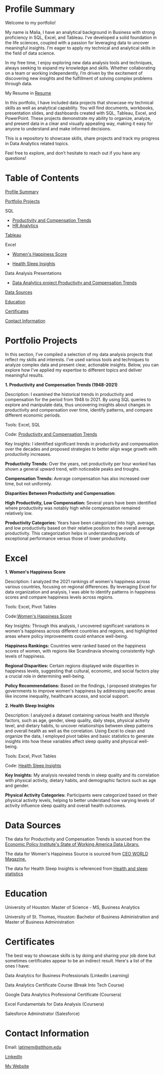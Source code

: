 # Profile Summary

Welcome to my portfolio!

My name is Malia, I have an analytical background in Business with strong proficiency in SQL, Excel, and Tableau. I’ve developed a solid foundation in the life sciences, coupled with a passion for leveraging data to uncover meaningful insights. I’m eager to apply my technical and analytical skills in the field of data science. 

In my free time, I enjoy exploring new data analysis tools and techniques, always seeking to expand my knowledge and skills. Whether collaborating on a team or working independently, I’m driven by the excitement of discovering new insights and the fulfillment of solving complex problems through data.

My Resume in [Resume](https://github.com/Maliacarolinee/SQL/blob/main/Resume.pdf)

In this portfolio, I have included data projects that showcase my technical skills as well as analytical capability. You will find documents, workbooks, presentation slides, and dashboards created with SQL, Tableau, Excel, and PowerPoint. These projects demonstrate my ability to organize, analyze, and present data in a clear and visually appealing way, making it easy for anyone to understand and make informed decisions.

This is a repository to showcase skills, share projects and track my progress in Data Analytics related topics.

Feel free to explore, and don’t hesitate to reach out if you have any questions!

# Table of Contents

[Profile Summary](https://github.com/Maliacarolinee/SQL/blob/main/README.md#profile-summary)

[Portfolio Projects](https://github.com/Maliacarolinee/SQL/blob/main/README.md#Portfolio-projects)

SQL
- [Productivity and Compensation Trends](https://github.com/Maliacarolinee/SQL/blob/main/Productivity%20and%20Compensation%20Trends%20(1948-2021).sql)
- [HR Analytics](https://github.com/Maliacarolinee/SQL/blob/main/HR%20Analytics.sql)

[Tableau](https://public.tableau.com/app/profile/malia.latimer)

Excel

- [Women's Happiness Score](https://github.com/Maliacarolinee/Data-Analyst-Portfolio/blob/main/2021%20Womens%20Happiness%20Rankings%20by%20Country%20Dataset.xlsx)

- [Health Sleep Insights](https://github.com/Maliacarolinee/Data-Analyst-Portfolio/blob/main/Health%20Sleep%20Insights.xlsx)

Data Analysis Presentations
- [Data Analytics project Productivity and Compensation Trends](https://github.com/Maliacarolinee/SQL/blob/main/Data%20Analytics%20project%20Productivity%20and%20Compensation%20Trends.pdf)

[Data Sources](https://github.com/Maliacarolinee/SQL/blob/main/README.md#Data-sources)

[Education](https://github.com/Maliacarolinee/SQL/blob/main/README.md#education)

[Certificates](https://github.com/Maliacarolinee/SQL/blob/main/README.md#certificates)

[Contact Information](https://github.com/Maliacarolinee/SQL/blob/main/README.md#Contact-information)

# Portfolio Projects

In this section, I’ve compiled a selection of my data analysis projects that reflect my skills and interests. I’ve used various tools and techniques to analyze complex data and present clear, actionable insights. Below, you can explore how I’ve applied my expertise to different topics and deliver meaningful results.

**1. Productivity and Compensation Trends (1948-2021)**


Description: I examined the historical trends in productivity and compensation for the period from 1948 to 2021. By using SQL queries to explore and manipulate data, thus uncovering insights about changes in productivity and compensation over time, identify patterns, and compare different economic periods.


Tools: Excel, SQL

Code: [Productivity and Compensation Trends](https://github.com/Maliacarolinee/SQL/blob/main/Productivity%20and%20Compensation%20Trends%20(1948-2021).sql)


Key Insights: I identified significant trends in productivity and compensation over the decades and proposed strategies to better align wage growth with productivity increases.

**Productivity Trends:** Over the years, net productivity per hour worked has shown a general upward trend, with noticeable peaks and troughs. 

**Compensation Trends:** Average compensation has also increased over time, but not uniformly. 


**Disparities Between Productivity and Compensation:** 

**High Productivity, Low Compensation:** Several years have been identified where productivity was notably high while compensation remained relatively low. 

**Productivity Categories:** Years have been categorized into high, average, and low productivity based on their relative position to the overall average productivity. This categorization helps in understanding periods of exceptional performance versus those of lower productivity. 



# Excel

**1. Women's Happiness Score**

Description: I analyzed the 2021 rankings of women's happiness across various countries, focusing on regional differences. By leveraging Excel for data organization and analysis, I was able to identify patterns in happiness scores and compare happiness levels across regions.


Tools: Excel, Pivot Tables

Code:[Women's Happiness Score](https://github.com/Maliacarolinee/Data-Analyst-Portfolio/blob/main/2021%20Womens%20Happiness%20Rankings%20by%20Country%20Dataset.xlsx)

Key Insights: Through this analysis, I uncovered significant variations in women's happiness across different countries and regions, and highlighted areas where policy improvements could enhance well-being.

**Happiness Rankings:** Countries were ranked based on the happiness scores of women, with regions like Scandinavia showing consistently high levels of happiness. 

**Regional Disparities:** Certain regions displayed wide disparities in happiness levels, suggesting that cultural, economic, and social factors play a crucial role in determining well-being.


**Policy Recommendations:** Based on the findings, I proposed strategies for governments to improve women's happiness by addressing specific areas like income inequality, healthcare access, and social support.

**2. Health Sleep Insights**

Description: I analyzed a dataset containing various health and lifestyle factors, such as age, gender, sleep quality, daily steps, physical activity level, and dietary habits, to uncover relationships between sleep patterns and overall health as well as the correlation. Using Excel to clean and organize the data, I employed pivot tables and basic statistics to generate insights into how these variables affect sleep quality and physical well-being.

Tools: Excel, Pivot Tables

Code: [Health Sleep Insights](https://github.com/Maliacarolinee/Data-Analyst-Portfolio/blob/main/Health%20Sleep%20Insights.xlsx)

**Key Insights:** My analysis revealed trends in sleep quality and its correlation with physical activity, dietary habits, and demographic factors such as age and gender.

**Physical Activity Categories:** Participants were categorized based on their physical activity levels, helping to better understand how varying levels of activity influence sleep quality and overall health outcomes.

# Data Sources

The data for Productivity and Compensation Trends is sourced from the [Economic Policy Institute's State of Working America Data Library.](https://www.epi.org/data/) 

The data for Women's Happiness Source is sourced from [CEO WORLD Magazine.](https://ceoworld.biz/2021/06/11/the-worlds-best-countries-for-women-2021/)

The data for Health Sleep Insights is referenced from [Health and sleep statistics](https://www.kaggle.com/datasets/hanaksoy/health-and-sleep-statistics/data)

# Education

University of Houston: Master of Science - MS, Business Analytics


University of St. Thomas, Houston: Bachelor of Business Administration and Master of Business Administration

# Certificates

The best way to showcase skills is by doing and sharing your job done but sometimes certificates appear to be an indirect result. Here's a list of the ones I have:



Data Analytics for Business Professionals (LinkedIn Learning)

Data Analytics Certificate Course (Break Into Tech Course)

Google Data Analytics Professional Certificate (Coursera)

Excel Fundamentals for Data Analysis (Coursera)

Salesforce Adminstrator (Salesforce)


# Contact Information

Email: latimem@stthom.edu

[LinkedIn](https://www.linkedin.com/in/malia-c-latimer/)

[My Website](https://linktr.ee/maliacarolinee)

